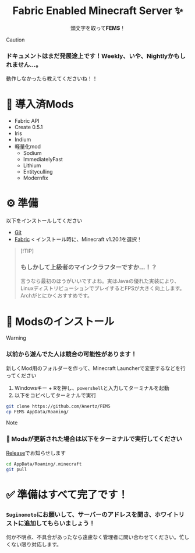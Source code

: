<h1 align="center"> Fabric Enabled Minecraft Server ✨</h1>
<p align="center">頭文字を取って<b>FEMS</b>！</p>

> [!CAUTION]
>  ### ドキュメントはまだ発展途上です！Weekly、いや、Nightlyかもしれません...。
> 動作しなかったら教えてくださいね！！

# 📜 導入済Mods
- Fabric API
- Create 0.5.1
- Iris
- Indium
- 軽量化mod
  - Sodium
  - ImmediatelyFast
  - Lithium
  - Entityculling
  - Modernfix

# ⚙️ 準備

以下をインストールしてください

- [Git](https://github.com/git-for-windows/git/releases/download/v2.47.1.windows.2/Git-2.47.1.2-64-bit.exe)
- [Fabric](https://maven.fabricmc.net/net/fabricmc/fabric-installer/1.0.1/fabric-installer-1.0.1.exe)
< インストール時に、Minecraft v1.20.1を選択！

>  [!TIP]
> ### もしかして上級者のマインクラフターですか...！？
> 言うなら最初のほうがいいですよね。実はJavaの優れた実装により、LinuxディストリビューションでプレイするとFPSが大きく向上します。Archがとにかくおすすめです。

# 🚀 Modsのインストール

> [!Warning]
> ### 以前から遊んでた人は競合の可能性があります！
> 新しくMod用のフォルダーを作って、Minecraft Launcherで変更するなどを行ってください


1. Windowsキー + Rを押し、`powershell`と入力してターミナルを起動
2. 以下をコピペしてターミナルで実行
```bash
git clone https://github.com/Anertz/FEMS
cp FEMS AppData/Roaming/
```
> [!NOTE]
> ### 📁 Modsが更新された場合は以下をターミナルで実行してください
> [Release](https://github.com/Anertz/.minecraft/releases)でお知らせします
> ```bash
> cd AppData/Roaming/.minecraft
> git pull
> ```

# ✅ 準備はすべて完了です！
### `Suginomoto`にお願いして、サーバーのアドレスを聞き、ホワイトリストに追加してもらいましょう！
何か不明点、不具合があったなら遠慮なく管理者に問い合わせてください。忙しくない限り対応します。
